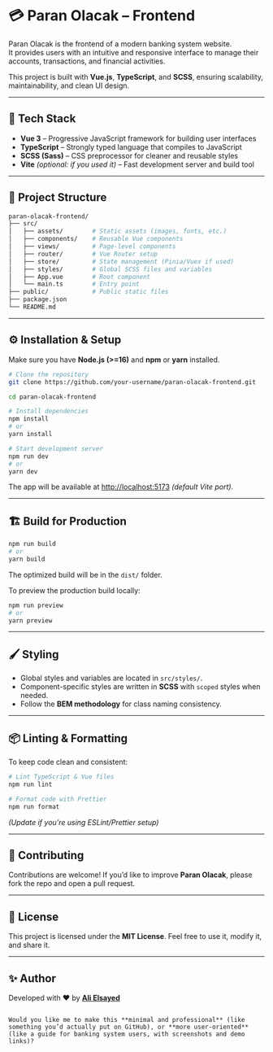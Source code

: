 # 💳 Paran Olacak – Frontend

Paran Olacak is the frontend of a modern banking system website.  
It provides users with an intuitive and responsive interface to manage their accounts, transactions, and financial activities.  

This project is built with **Vue.js**, **TypeScript**, and **SCSS**, ensuring scalability, maintainability, and clean UI design.

---

## 🚀 Tech Stack

- **Vue 3** – Progressive JavaScript framework for building user interfaces  
- **TypeScript** – Strongly typed language that compiles to JavaScript  
- **SCSS (Sass)** – CSS preprocessor for cleaner and reusable styles  
- **Vite** *(optional: if you used it)* – Fast development server and build tool  

---

## 📂 Project Structure

```bash
paran-olacak-frontend/
├── src/
│   ├── assets/        # Static assets (images, fonts, etc.)
│   ├── components/    # Reusable Vue components
│   ├── views/         # Page-level components
│   ├── router/        # Vue Router setup
│   ├── store/         # State management (Pinia/Vuex if used)
│   ├── styles/        # Global SCSS files and variables
│   ├── App.vue        # Root component
│   └── main.ts        # Entry point
├── public/            # Public static files
├── package.json
└── README.md
````

---

## ⚙️ Installation & Setup

Make sure you have **Node.js (>=16)** and **npm** or **yarn** installed.

```bash
# Clone the repository
git clone https://github.com/your-username/paran-olacak-frontend.git

cd paran-olacak-frontend

# Install dependencies
npm install
# or
yarn install

# Start development server
npm run dev
# or
yarn dev
```

The app will be available at [http://localhost:5173](http://localhost:5173) *(default Vite port)*.

---

## 🏗️ Build for Production

```bash
npm run build
# or
yarn build
```

The optimized build will be in the `dist/` folder.

To preview the production build locally:

```bash
npm run preview
# or
yarn preview
```

---

## 🖌️ Styling

* Global styles and variables are located in `src/styles/`.
* Component-specific styles are written in **SCSS** with `scoped` styles when needed.
* Follow the **BEM methodology** for class naming consistency.

---

## 📦 Linting & Formatting

To keep code clean and consistent:

```bash
# Lint TypeScript & Vue files
npm run lint

# Format code with Prettier
npm run format
```

*(Update if you’re using ESLint/Prettier setup)*

---

## 🤝 Contributing

Contributions are welcome!
If you’d like to improve **Paran Olacak**, please fork the repo and open a pull request.

---

## 📜 License

This project is licensed under the **MIT License**.
Feel free to use it, modify it, and share it.

---

## ✨ Author

Developed with ❤️ by **[Ali Elsayed](https://github.com/asharp97)**

```

Would you like me to make this **minimal and professional** (like something you’d actually put on GitHub), or **more user-oriented** (like a guide for banking system users, with screenshots and demo links)?
```

